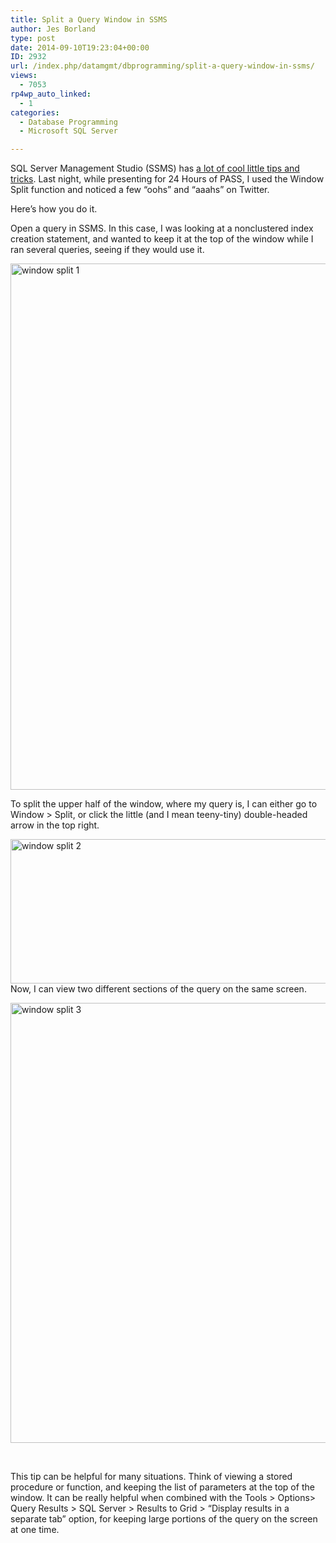 ```yaml
---
title: Split a Query Window in SSMS
author: Jes Borland
type: post
date: 2014-09-10T19:23:04+00:00
ID: 2932
url: /index.php/datamgmt/dbprogramming/split-a-query-window-in-ssms/
views:
  - 7053
rp4wp_auto_linked:
  - 1
categories:
  - Database Programming
  - Microsoft SQL Server

---
```

SQL Server Management Studio (SSMS) has <a href="/index.php/datamgmt/dbprogramming/tips-and-tricks-to-make/" target="_blank">a lot of cool little tips and tricks</a>. Last night, while presenting for 24 Hours of PASS, I used the Window Split function and noticed a few &#8220;oohs&#8221; and &#8220;aaahs&#8221; on Twitter.

Here&#8217;s how you do it.

Open a query in SSMS. In this case, I was looking at a nonclustered index creation statement, and wanted to keep it at the top of the window while I ran several queries, seeing if they would use it.

[<img class="alignleft wp-image-2933 size-full" src="/wp-content/uploads/2014/09/window-split-1.png" alt="window split 1" width="1294" height="842" srcset="/wp-content/uploads/2014/09/window-split-1.png 1294w, /wp-content/uploads/2014/09/window-split-1-300x195.png 300w, /wp-content/uploads/2014/09/window-split-1-1024x666.png 1024w" sizes="(max-width: 1294px) 100vw, 1294px" />][1]

To split the upper half of the window, where my query is, I can either go to Window > Split, or click the little (and I mean teeny-tiny) double-headed arrow in the top right.

[<img class="aligncenter size-full wp-image-2938" src="/wp-content/uploads/2014/09/window-split-2.png" alt="window split 2" width="982" height="231" srcset="/wp-content/uploads/2014/09/window-split-2.png 982w, /wp-content/uploads/2014/09/window-split-2-300x70.png 300w" sizes="(max-width: 982px) 100vw, 982px" />][2]Now, I can view two different sections of the query on the same screen.

[<img class="aligncenter size-full wp-image-2939" src="/wp-content/uploads/2014/09/window-split-3.png" alt="window split 3" width="963" height="704" srcset="/wp-content/uploads/2014/09/window-split-3.png 963w, /wp-content/uploads/2014/09/window-split-3-300x219.png 300w" sizes="(max-width: 963px) 100vw, 963px" />][3]

&nbsp;

This tip can be helpful for many situations. Think of viewing a stored procedure or function, and keeping the list of parameters at the top of the window. It can be really helpful when combined with the Tools > Options> Query Results > SQL Server > Results to Grid > &#8220;Display results in a separate tab&#8221; option, for keeping large portions of the query on the screen at one time.

&nbsp;

&nbsp;

 [1]: /wp-content/uploads/2014/09/window-split-1.png
 [2]: /wp-content/uploads/2014/09/window-split-2.png
 [3]: /wp-content/uploads/2014/09/window-split-3.png